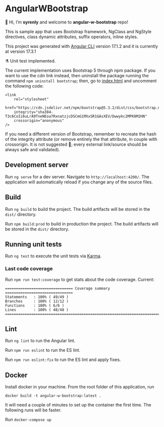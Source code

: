 # AngularWBootstrap

👋 Hi, I’m **syrenly** and welcome to **angular-w-bootstrap** repo!

This is sample app that uses Bootstrap framework, NgClass and NgStyle directives, class dynamic attributes, suffix operators, inline styles.

This project was generated with [Angular CLI](https://github.com/angular/angular-cli) version 17.1.2 and it is currently at version 17.3.1

⚗️ Unit test implemented.

The current implementation uses Bootstrap 5 through npm package. If you want to use the cdn link instead, then uninstall the package running the command `npm uninstall bootstrap`; then, go to [index.html](./src/index.html) and uncomment the following code:

```
<link
	rel="stylesheet"
	href="https://cdn.jsdelivr.net/npm/bootstrap@5.3.2/dist/css/bootstrap.min.css"
	integrity="sha384-T3c6CoIi6uLrA9TneNEoa7RxnatzjcDSCmG1MXxSR1GAsXEV/Dwwykc2MPK8M2HN"
	crossorigin="anonymous"
/>
```

If you need a different version of Bootstrap, remember to recreate the hash of the integrity attribute (or remove entirely the that attribute, in couple with crossorigin. It is not suggested 👮; every external link/source should be always safe and validated).

## Development server

Run `ng serve` for a dev server. Navigate to `http://localhost:4200/`. The application will automatically reload if you change any of the source files.

## Build

Run `ng build` to build the project. The build artifacts will be stored in the `dist/` directory.

Run `npm build:prod` to build in production the project. The build artifacts will be stored in the `dist/` directory.

## Running unit tests

Run `ng test` to execute the unit tests via [Karma](https://karma-runner.github.io).

### Last code coverage

Run `npm run test:coverage` to get stats about the code coverage. Current:

```
=============================== Coverage summary ===============================
Statements   : 100% ( 49/49 )
Branches     : 100% ( 12/12 )
Functions    : 100% ( 6/6 )
Lines        : 100% ( 48/48 )
================================================================================
```

## Lint

Run `ng lint` to run the Angular lint.

Run `npm run eslint` to run the ES lint.

Run `npm run eslint:fix` to run the ES lint and apply fixes.

## Docker

Install docker in your machine. From the root folder of this application, run

`docker build -t angular-w-bootstrap:latest .`

It will need a couple of minutes to set up the container the first time. The following runs will be faster.

Run `docker-compose up`

